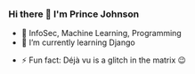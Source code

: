 ### Hi there 👋 I'm Prince Johnson

<!--
**princejohnson37/princejohnson37** is a ✨ _special_ ✨ repository because its `README.md` (this file) appears on your GitHub profile.

Here are some ideas to get you started:
-->
- 👀 InfoSec, Machine Learning, Programming
- 🌱 I’m currently learning Django
<!--- 👯 I’m looking to collaborate on ... 
<!--- - 🤔 I’m looking for help with ...
- 💬 Ask me about ... -->
<!-- - 📫 How to reach me: ...
- 😄 Pronouns: ... -->
- ⚡ Fun fact: Déjà vu is a glitch in the matrix 😉

